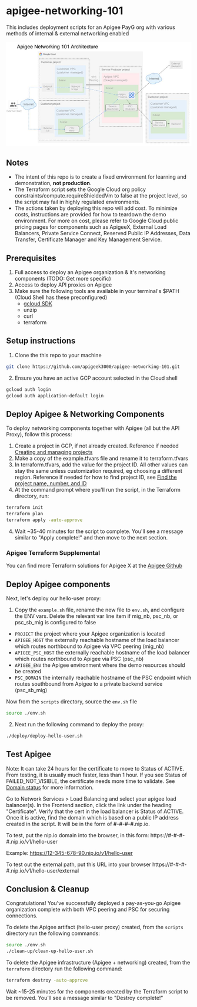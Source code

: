 # apigee-networking-101
This includes deployment scripts for an Apigee PayG org with various methods of internal &amp; external networking enabled

![architecture](./assets/architecture.jpg)

## Notes
* The intent of this repo is to create a fixed environment for learning and demonstration, **not production**.
* The Terraform script sets the Google Cloud org policy constraints/compute.requireShieldedVm to false at the project level, so the script may fail in highly regulated environments.
* The actions taken by deploying this repo will add cost. To minimize costs, instructions are provided for how to teardown the demo environment. For more on cost, please refer to Google Cloud public pricing pages for components such as ApigeeX, External Load Balancers, Private Service Connect, Reserved Public IP Addresses, Data Transfer, Certificate Manager and Key Management Service. 

## Prerequisites

1. Full access to deploy an Apigee organization & it's networking components (TODO: Get more specific)
2. Access to deploy API proxies on Apigee
3. Make sure the following tools are available in your terminal's $PATH (Cloud Shell has these preconfigured)
    * [gcloud SDK](https://cloud.google.com/sdk/docs/install)
    * unzip
    * curl
    * terraform

## Setup instructions

1. Clone the this repo to your machine

```sh
git clone https://github.com/apigeek3000/apigee-networking-101.git
```

2. Ensure you have an active GCP account selected in the Cloud shell

```sh
gcloud auth login
gcloud auth application-default login
```


## Deploy Apigee & Networking Components

To deploy networking components together with Apigee (all but the API Proxy), follow this process:
1. Create a project in GCP, if not already created. Reference if needed [Creating and managing projects](https://cloud.google.com/resource-manager/docs/creating-managing-projects)
2. Make a copy of the example.tfvars file and rename it to terraform.tfvars
3. In terraform.tfvars, add the value for the project ID. All other values can stay the same unless customization required, eg choosing a different region. Reference if needed for how to find project ID, see [Find the project name, number, and ID](https://cloud.google.com/resource-manager/docs/creating-managing-projects#identifying_projects)
4. At the command prompt where you'll run the script, in the Terraform directory, run:

```sh 
terraform init
terraform plan
terraform apply -auto-approve
```

4. Wait ~35-40 minutes for the script to complete. You'll see a message similar to "Apply complete!" and then move to the next section.

### Apigee Terraform Supplemental

You can find more Terraform solutions for Apigee X at the [Apigee Github](https://github.com/apigee/terraform-modules)


## Deploy Apigee components

Next, let's deploy our hello-user proxy:

1. Copy the `example.sh` file, rename the new file to `env.sh`, and configure the ENV vars. Delete the relevant var line item if mig_nb, psc_nb, or psc_sb_mig is configured to false
* `PROJECT` the project where your Apigee organization is located
* `APIGEE_HOST` the externally reachable hostname of the load balancer which routes northbound to Apigee via VPC peering (mig_nb)
* `APIGEE_PSC_HOST` the externally reachable hostname of the load balancer which routes northbound to Apigee via PSC (psc_nb)
* `APIGEE_ENV` the Apigee environment where the demo resources should be created
* `PSC_DOMAIN` the internally reachable hostname of the PSC endpoint which routes southbound from Apigee to a private backend service (psc_sb_mig)

Now from the `scripts` directory, source the `env.sh` file

```sh
source ./env.sh
```

2. Next run the following command to deploy the proxy:

```sh
./deploy/deploy-hello-user.sh
```


## Test Apigee

Note: It can take 24 hours for the certificate to move to Status of ACTIVE. From testing, it is usually much faster, less than 1 hour. If you see Status of FAILED_NOT_VISIBLE, the certificate needs more time to validate. See [Domain status](https://cloud.google.com/load-balancing/docs/ssl-certificates/troubleshooting#domain-status) for more information. 

Go to Network Services > Load Balancing and select your apigee load balancer(s). In the Frontend section, click the link under the heading "Certificate". Verify that the cert in the load balancer is Status of ACTIVE. Once it is active, find the domain which is based on a public IP address created in the script. It will be in the form of #-#-#-#.nip.io. 

To test, put the nip.io domain into the browser, in this form: 
https://#-#-#-#.nip.io/v1/hello-user

Example: 
https://12-345-678-90.nip.io/v1/hello-user

To test out the external path, put this URL into your browser
https://#-#-#-#.nip.io/v1/hello-user/external

## Conclusion & Cleanup

Congratulations! You've successfully deployed a pay-as-you-go Apigee organization complete with both VPC peering and PSC for securing connections.

To delete the Apigee artifact (hello-user proxy) created, from the `scripts` directory run the following commands:

```sh
source ./env.sh
./clean-up/clean-up-hello-user.sh
```

To delete the Apigee infrastructure (Apigee + networking) created, from the `terraform` directory run the following command:

```sh
terraform destroy -auto-approve
```

Wait ~15-25 minutes for the components created by the Terraform script to be removed. You'll see a message similar to "Destroy complete!" 
